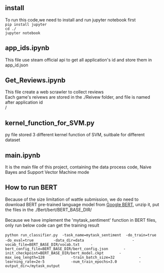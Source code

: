 ## install
To run this code,we need to install and run jupyter notebook first
<br>
``
pip install jupyter
``
<br>
``
cd ./
``
<br>
``
jupyter notebook
``

## app_ids.ipynb
This file use steam official api to get all application's id and store them in app_id.json

## Get_Reviews.ipynb
This file create a web scrawler to collect reviews <br>
Each game's reivews are stored in the ./Reivew folder, and file is named after application id <br>/
## kernel_function_for_SVM.py
py file stored 3 different kernel function of SVM, suitbale for different dataset

## main.ipynb
It is the main file of this project, containing the data process code, Naive Bayes and Support Vector Machine mode <br>

## How to run BERT
Because of the size limitation of wattle submission, we do need to download BERT pre-trained language model from [Google BERT](https://storage.googleapis.com/bert_models/2019_05_30/wwm_uncased_L-24_H-1024_A-16.zip), unzip it, put the files in the ./Bert/bert/BERT_BASE_DIR/
<br>
<br>
Because we have implement the 'mytask_sentiment' function in BERT files, only run below code can get the training result
<br>
<br>
``
python run_classifier.py  -task_name=mytask_sentiment 
                          -do_train=true 
                          -do_eval=true        
                          -data_dir=data    　　　　　　       
                          -vocab_file=BERT_BASE_DIR/vocab.txt    
                          -bert_config_file=BERT_BASE_DIR/bert_config.json      
                          -init_checkpoint=BERT_BASE_DIR/bert_model.ckpt      
                          -max_seq_length=128           
                          -train_batch_size=32          
                          -learning_rate=2e-5           
                          -num_train_epochs=3.0         
                          -output_dir=/mytask_output     
 ``                         
<br>
<br>


